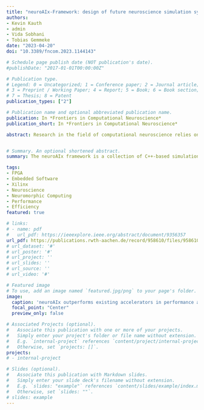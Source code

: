 ```yaml
---
title: "neuroAIx-Framework: design of future neuroscience simulation systems"
authors:
- Kevin Kauth
- admin
- Vida Sobhani
- Tobias Gemmeke
date: "2023-04-20"
doi: "10.3389/fncom.2023.1144143"

# Schedule page publish date (NOT publication's date).
#publishDate: "2017-01-01T00:00:00Z"

# Publication type.
# Legend: 0 = Uncategorized; 1 = Conference paper; 2 = Journal article;
# 3 = Preprint / Working Paper; 4 = Report; 5 = Book; 6 = Book section;
# 7 = Thesis; 8 = Patent
publication_types: ["2"]

# Publication name and optional abbreviated publication name.
publication: In *Frontiers in Computational Neuroscience*
publication_short: In *Frontiers in Computational Neuroscience*

abstract: Research in the field of computational neuroscience relies on highly capable simulation platforms. With real-time capabilities surpassed for established models like the cortical microcircuit, it is time to conceive next-generation systems - neuroscience simulators providing significant acceleration, even for larger networks with natural density, biologically plausible multi-compartment models and the modeling of long-term and structural plasticity. Stressing the need for agility to adapt to new concepts or findings in the domain of neuroscience, we have developed the neuroAIx-Framework consisting of an empirical modeling tool, a virtual prototype, and a cluster of FPGA boards. This framework is designed to support and accelerate the continuous development of such platforms driven by new insights in neuroscience. Based on design space explorations using this framework, we devised and realized an FPGA cluster consisting of 35 NetFPGA SUME boards. This system functions as an evaluation platform for our framework. At the same time, it resulted in a fully deterministic neuroscience simulation system surpassing the state of the art in both performance and energy efficiency. It is capable of simulating the microcircuit with 20× acceleration compared to biological real-time and achieves an energy efficiency of 48nJ per synaptic event.


# Summary. An optional shortened abstract.
summary: The neuroAIx framework is a collection of C++-based simulation tools and hardware platforms to evaluate novel hardware concepts for neuroscience experiment accelerators.

tags:
- FPGA
- Embedded Software
- Xilinx
- Neuroscience
- Neuromorphic Computing
- Performance
- Efficiency
featured: true

# links:
# - name: pdf
#   url_pdf: https://ieeexplore.ieee.org/abstract/document/9356357
url_pdf: https://publications.rwth-aachen.de/record/958610/files/958610.pdf
# url_dataset: '#'
# url_poster: '#'
# url_project: ''
# url_slides: ''
# url_source: ''
# url_video: '#'

# Featured image
# To use, add an image named `featured.jpg/png` to your page's folder. 
image:
  caption: 'neuroAIx outperforms existing accelerators in performance and efficiency'
  focal_point: "Center"
  preview_only: false

# Associated Projects (optional).
#   Associate this publication with one or more of your projects.
#   Simply enter your project's folder or file name without extension.
#   E.g. `internal-project` references `content/project/internal-project/index.md`.
#   Otherwise, set `projects: []`.
projects:
# - internal-project

# Slides (optional).
#   Associate this publication with Markdown slides.
#   Simply enter your slide deck's filename without extension.
#   E.g. `slides: "example"` references `content/slides/example/index.md`.
#   Otherwise, set `slides: ""`.
# slides: example
---
```


<!-- {{% alert note %}}
Click the *Cite* button above to demo the feature to enable visitors to import publication metadata into their reference management software.
{{% /alert %}}

{{% alert note %}}
Click the *Slides* button above to demo academia's Markdown slides feature.
{{% /alert %}}

Supplementary notes can be added here, including [code and math](https://sourcethemes.com/academic/docs/writing-markdown-latex/). -->

